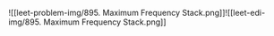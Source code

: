 ![[leet-problem-img/895. Maximum Frequency Stack.png]]![[leet-edi-img/895. Maximum Frequency Stack.png]]
